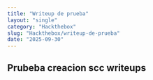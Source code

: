 ```yaml
---
title: "Writeup de prueba"
layout: "single"
category: "Hackthebox"
slug: "Hackthebox/writeup-de-prueba"
date: "2025-09-30"
---
```


## Prubeba creacion scc writeups
